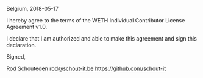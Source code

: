 Belgium, 2018-05-17

I hereby agree to the terms of the WETH Individual Contributor License
Agreement v1.0.

I declare that I am authorized and able to make this agreement and sign this
declaration.

Signed,

Rod Schouteden rod@schout-it.be https://github.com/schout-it
